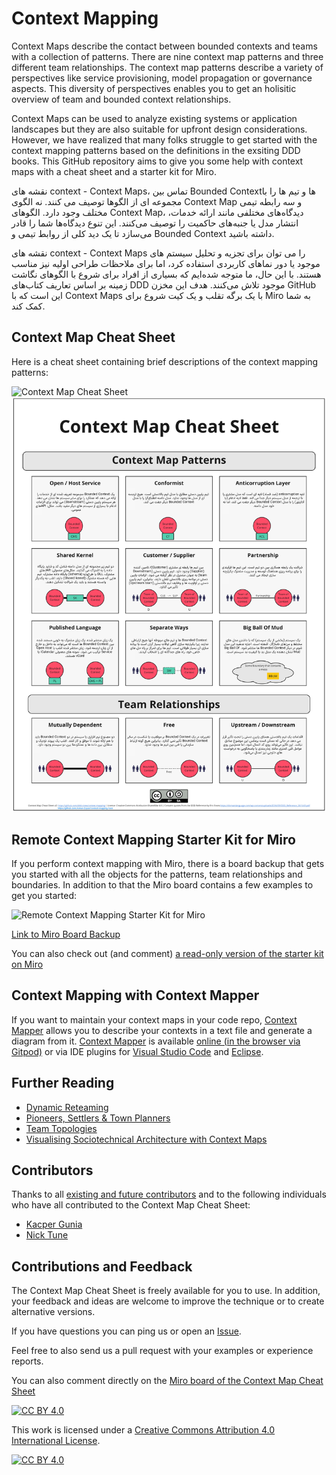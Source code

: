 # Context Mapping

Context Maps describe the contact between bounded contexts and teams with a collection of patterns. There are nine context map patterns and three different team relationships. The context map patterns describe a variety of perspectives like service provisioning, model propagation or governance aspects. This diversity of perspectives enables you to get an holisitic overview of team and bounded context relationships.

Context Maps can be used to analyze existing systems or application landscapes but they are also suitable for upfront design considerations. However, we have realized that many folks struggle to get started with the context mapping patterns based on the definitions in the exsiting DDD books. This GitHub repository aims to give you some help with context maps with a cheat sheet and a starter kit for Miro.


 نقشه های context - Context Maps، تماس بین Bounded Contextها و تیم ها را با مجموعه ای از الگوها توصیف می کنند. نه الگوی Context Map و سه رابطه تیمی مختلف وجود دارد. الگوهای Context Map، دیدگاه‌های مختلفی مانند ارائه خدمات، انتشار مدل یا جنبه‌های حاکمیت را توصیف می‌کنند. این تنوع دیدگاه‌ها شما را قادر می‌سازد تا یک دید کلی از روابط تیمی و Bounded Context داشته باشید.

نقشه های context - Context Maps را می توان برای تجزیه و تحلیل سیستم های موجود یا دور نماهای کاربردی استفاده کرد، اما برای ملاحظات طراحی اولیه نیز مناسب هستند. با این حال، ما متوجه شده‌ایم که بسیاری از افراد برای شروع با الگوهای نگاشت زمینه بر اساس تعاریف کتاب‌های DDD موجود تلاش می‌کنند. هدف این مخزن GitHub این است که با Context Maps با یک برگه تقلب و یک کیت شروع برای Miro به شما کمک کند.

## Context Map Cheat Sheet

Here is a cheat sheet containing brief descriptions of the context mapping patterns:

![Context Map Cheat Sheet](resources/context-map-cheat-sheet.png)
![Farsi Context Map Cheat Sheet](resources/context-map-cheat-sheet-farsi.png)

## Remote Context Mapping Starter Kit for Miro

If you perform context mapping with Miro, there is a board backup that gets you started with all the objects for the patterns, team relationships and boundaries. In addition to that the Miro board contains a few examples to get you started:

![Remote Context Mapping Starter Kit for Miro](resources/RemoteContextMappingStarterKit.jpg)

[Link to Miro Board Backup](resources/Remote-Context-Mapping-Starter-Kit.rtb)

You can also check out (and comment) [a read-only version of the starter kit on Miro](https://miro.com/app/board/o9J_kqtuB6A=/)

## Context Mapping with Context Mapper

If you want to maintain your context maps in your code repo, [Context Mapper](https://contextmapper.org/) allows you to describe your contexts in a text file and generate a diagram from it. [Context Mapper](https://contextmapper.org/) is available [online (in the browser via Gitpod)](https://contextmapper.org/docs/online-ide/) or via IDE plugins for [Visual Studio Code](https://marketplace.visualstudio.com/items?itemName=contextmapper.context-mapper-vscode-extension) and [Eclipse](https://marketplace.eclipse.org/content/context-mapper/).

## Further Reading

- [Dynamic Reteaming](https://leanpub.com/dynamicreteaming) 
- [Pioneers, Settlers & Town Planners](http://wardleypedia.org/mediawiki/index.php/Pioneers_settlers_town_planners)
- [Team Topologies](https://teamtopologies.com/)
- [Visualising Sociotechnical Architecture with Context Maps](https://speakerdeck.com/mploed/visualizing-sociotechnical-architectures-with-context-maps)

## Contributors

Thanks to all [existing and future contributors](https://github.com/ddd-crew/context-mapping/graphs/contributors) and to the following individuals who have all contributed to the Context Map Cheat Sheet:

- [Kacper Gunia](https://twitter.com/cakper)
- [Nick Tune](https://github.com/ntcoding)

## Contributions and Feedback

The Context Map Cheat Sheet is freely available for you to use. In addition, your feedback and ideas are welcome to improve the technique or to create alternative versions.

If you have questions you can ping us or open an [Issue](https://github.com/ddd-crew/context-map-cheat-sheet/issues/new/choose).

Feel free to also send us a pull request with your examples or experience reports.

You can also comment directly on the [Miro board of the Context Map Cheat Sheet](https://miro.com/app/board/o9J_kqrI8ck=/)

[![CC BY 4.0][cc-by-shield]][cc-by]

This work is licensed under a [Creative Commons Attribution 4.0 International
License][cc-by].

[![CC BY 4.0][cc-by-image]][cc-by]

[cc-by]: http://creativecommons.org/licenses/by/4.0/
[cc-by-image]: https://i.creativecommons.org/l/by/4.0/88x31.png
[cc-by-shield]: https://img.shields.io/badge/License-CC%20BY%204.0-lightgrey.svg
